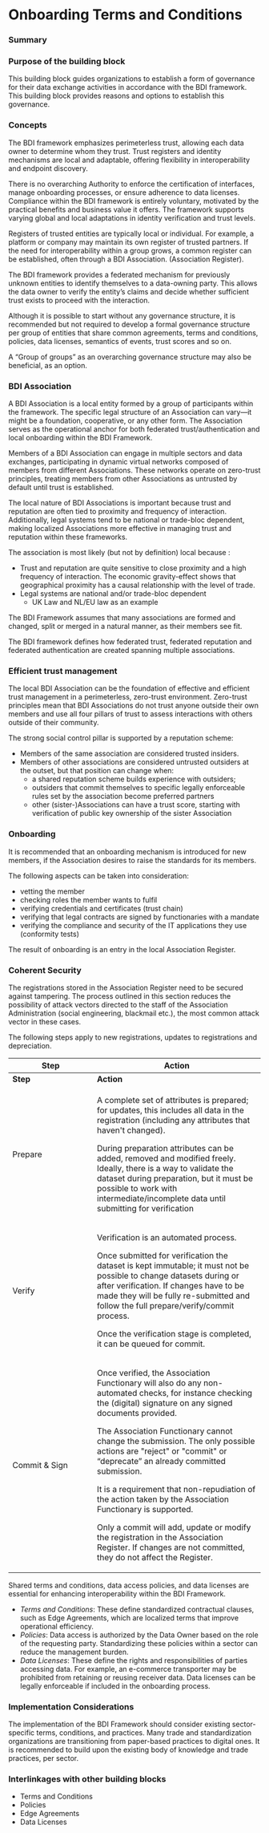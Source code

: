 # Onboarding Terms and Conditions

### Summary

### Purpose of the building block

This building block guides organizations to establish a form of governance for their data exchange activities in accordance with the BDI framework. This building block provides reasons and options to establish this governance.

### Concepts

The BDI framework emphasizes perimeterless trust, allowing each data owner to determine whom they trust. Trust registers and identity mechanisms are local and adaptable, offering flexibility in interoperability and endpoint discovery.&#x20;

There is no overarching Authority to enforce the certification of interfaces, manage onboarding processes, or ensure adherence to data licenses. Compliance within the BDI framework is entirely voluntary, motivated by the practical benefits and business value it offers. The framework supports varying global and local adaptations in identity verification and trust levels.&#x20;

Registers of trusted entities are typically local or individual. For example, a platform or company may maintain its own register of trusted partners. If the need for interoperability within a group grows, a common register can be established, often through a BDI Association. (Association Register).&#x20;

The BDI framework provides a federated mechanism for previously unknown entities to identify themselves to a data-owning party. This allows the data owner to verify the entity’s claims and decide whether sufficient trust exists to proceed with the interaction.&#x20;

Although it is possible to start without any governance structure, it is recommended but not required to develop a formal governance structure per group of entities that share common agreements, terms and conditions, policies, data licenses, semantics of events, trust scores and so on.&#x20;

A “Group of groups” as an overarching governance structure may also be beneficial, as an option.&#x20;

### BDI Association&#x20;

A BDI Association is a local entity formed by a group of participants within the framework. The specific legal structure of an Association can vary—it might be a foundation, cooperative, or any other form. The Association serves as the operational anchor for both federated trust/authentication and local onboarding within the BDI Framework.&#x20;

Members of a BDI Association can engage in multiple sectors and data exchanges, participating in dynamic virtual networks composed of members from different Associations. These networks operate on zero-trust principles, treating members from other Associations as untrusted by default until trust is established.&#x20;

The local nature of BDI Associations is important because trust and reputation are often tied to proximity and frequency of interaction. Additionally, legal systems tend to be national or trade-bloc dependent, making localized Associations more effective in managing trust and reputation within these frameworks.&#x20;

The association is most likely (but not by definition) local because :&#x20;

* Trust and reputation are quite sensitive to close proximity and a high frequency of interaction. The economic gravity-effect shows that geographical proximity has a causal relationship with the level of trade.&#x20;
* Legal systems are national and/or trade-bloc dependent&#x20;
  * UK Law and NL/EU law as an example&#x20;

The BDI Framework assumes that many associations are formed and changed, split or merged in a natural manner, as their members see fit.&#x20;

The BDI framework defines how federated trust, federated reputation and federated authentication are created spanning multiple associations.&#x20;

### Efficient trust management&#x20;

The local BDI Association can be the foundation of effective and efficient trust management in a perimeterless, zero-trust environment. Zero-trust principles mean that BDI Associations do not trust anyone outside their own members and use all four pillars of trust to assess interactions with others outside of their community.&#x20;

The strong social control pillar is supported by a reputation scheme:&#x20;

* Members of the same association are considered trusted insiders.&#x20;
* Members of other associations are considered untrusted outsiders at the outset, but that position can change when: &#x20;
  * a shared reputation scheme builds experience with outsiders;&#x20;
  * outsiders that commit themselves to specific legally enforceable rules set by the association become preferred partners&#x20;
  * other (sister-)Associations can have a trust score, starting with verification of public key ownership of the sister Association&#x20;

### Onboarding&#x20;

It is recommended that an onboarding mechanism is introduced for new members, if the Association desires to raise the standards for its members.&#x20;

The following aspects can be taken into consideration:&#x20;

* vetting the member
* checking roles the member wants to fulfil&#x20;
* verifying credentials and certificates (trust chain)&#x20;
* verifying that legal contracts are signed by functionaries with a mandate &#x20;
* verifying the compliance and security of the IT applications they use (conformity tests)&#x20;

The result of onboarding is an entry in the local Association Register.&#x20;

### &#x20;Coherent Security&#x20;

The registrations stored in the Association Register need to be secured against tampering. The process outlined in this section reduces the possibility of attack vectors directed to the staff of the Association Administration (social engineering, blackmail etc.), the most common attack vector in these cases.

The following steps apply to new registrations, updates to registrations and depreciation.

<table data-header-hidden><thead><tr><th width="153">Step</th><th>Action</th></tr></thead><tbody><tr><td><strong>Step</strong></td><td><strong>Action</strong></td></tr><tr><td>Prepare </td><td><p>A complete set of attributes is prepared; for updates, this includes all data in the registration (including any attributes that haven't changed). </p><p>During preparation attributes can be added, removed and modified freely. Ideally, there is a way to validate the dataset during preparation, but it must be possible to work with intermediate/incomplete data until submitting for verification </p></td></tr><tr><td>Verify </td><td><p>Verification is an automated process. </p><p>Once submitted for verification the dataset is kept immutable; it must not be possible to change datasets during or after verification. If changes have to be made they will be fully re-submitted and follow the full prepare/verify/commit process. </p><p>Once the verification stage is completed, it can be queued for commit. </p></td></tr><tr><td>Commit &#x26; Sign </td><td><p>Once verified, the Association Functionary will also do any non-automated checks, for instance checking the (digital) signature on any signed documents provided. </p><p>The Association Functionary cannot change the submission. The only possible actions are "reject" or "commit" or “deprecate” an already committed submission. </p><p>It is a requirement that non-repudiation of the action taken by the Association Functionary is supported. </p><p>Only a commit will add, update or modify the registration in the Association Register. If changes are not committed, they do not affect the Register. </p></td></tr></tbody></table>

Shared terms and conditions, data access policies, and data licenses are essential for enhancing interoperability within the BDI Framework.&#x20;

* _Terms and Conditions_: These define standardized contractual clauses, such as Edge Agreements, which are localized terms that improve operational efficiency.&#x20;
* _Policies_: Data access is authorized by the Data Owner based on the role of the requesting party. Standardizing these policies within a sector can reduce the management burden.&#x20;
* _Data Licenses_: These define the rights and responsibilities of parties accessing data. For example, an e-commerce transporter may be prohibited from retaining or reusing receiver data. Data licenses can be legally enforceable if included in the onboarding process.&#x20;

### Implementation Considerations &#x20;

The implementation of the BDI Framework should consider existing sector-specific terms, conditions, and practices. Many trade and standardization organizations are transitioning from paper-based practices to digital ones. It is recommended to build upon the existing body of knowledge and trade practices, per sector.&#x20;

### Interlinkages with other building blocks&#x20;

* Terms and Conditions &#x20;
* Policies&#x20;
* Edge Agreements&#x20;
* Data Licenses

